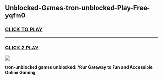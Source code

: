 
## Unblocked-Games-tron-unblocked-Play-Free-yqfm0
<h3>
<a href="https://premium76.site?title=tron-unblocked&ref=17A">CLICK TO PLAY</a></h3>
<hr>

<h3>
<a href="https://premium76.site?title=tron-unblocked&ref=17A">CLICK 2 PLAY</a>
  
</h3>

<a href="https://premium76.site?title=tron-unblocked&ref=17A"><img src="https://clearcache.store/games.png"></a>


**tron-unblocked games unblocked: Your Gateway to Fun and Accessible Online Gaming**
